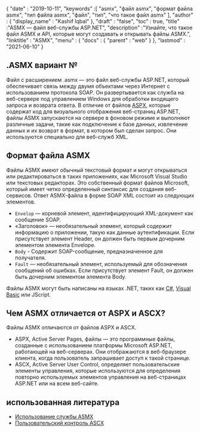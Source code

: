 {
  "date" : "2019-10-11",
  "keywords" :[ "asmx", "файл asmx", "формат файла asmx", "тип файла asmx", "файл", "тип", "что такое файл asmx" ],
  "author" : {
    "display_name" : "Kashif Iqbal"
},
  "draft" : "false",
  "toc" : true,
  "title" :"ASMX — файл веб-службы ASP.NET",
  "description" :"Узнайте, что такое файл ASMX и API, которые могут создавать и открывать файлы ASMX.",
  "linktitle" : "ASMX",
  "menu" : {
    "docs" : {
      "parent" : "web"
}
},
  "lastmod" : "2021-06-10"
}

## .ASMX вариант №

Файл с расширением .asmx — это файл веб-службы ASP.NET, который обеспечивает связь между двумя объектами через Интернет с использованием протокола SOAP. Он развертывается как служба на веб-сервере под управлением Windows для обработки входящего запроса и возврата ответа. В отличие от файлов [ASPX](/ru/web/aspx/), которые содержат код для визуального отображения веб-страниц ASP.NET, файлы ASMX запускаются на сервере в фоновом режиме и выполняют различные задачи, такие как подключение к базе данных, извлечение данных и их возврат в формат, в котором был сделан запрос. Они используются специально для веб-служб XML.

## Формат файла ASMX

Файлы ASMX имеют обычный текстовый формат и могут открываться или редактироваться в таких приложениях, как Microsoft Visual Studio или текстовых редакторах. Это собственный формат файлов Microsoft, который имеет четко определенный синтаксис для создания веб-сервисов. Ответ ASMX-файла в форме SOAP XML состоит из следующих элементов.

* `Envelop` — корневой элемент, идентифицирующий XML-документ как сообщение SOAP.
* «Заголовок» — необязательный элемент, который содержит информацию о приложении, такую как данные аутентификации. Если присутствует элемент Header, он должен быть первым дочерним элементом элемента Envelope.
* `Body` - Содержит SOAP-сообщение, предназначенное для получателя.
* `Fault` — необязательный элемент, используемый для обозначения сообщений об ошибках. Если присутствует элемент Fault, он должен быть дочерним элементом элемента Body.

Файлы ASMX могут быть написаны на языках .NET, таких как [C#](/ru/programming/cs/), [Visual Basic](/ru/programming/vb/) или JScript.

## Чем ASMX отличается от ASPX и ASCX?

Файлы ASMX отличаются от файлов ASPX и ASCX.

* ASPX, Active Server Pages, файлы — это программные файлы, созданные с использованием платформы Microsoft ASP.NET, работающей на веб-серверах. Они отображаются в веб-браузере клиента, когда пользователь запрашивает доступ к такой странице.
* ASCX, Active Server User Control, определяет пользовательские элементы управления, которые используются для определения повторно используемых элементов управления на веб-страницах ASP.NET или на всем веб-сайте.

## использованная литература

* [Использование службы ASMX](https://learn.microsoft.com/en-us/xamarin/xamarin-forms/data-cloud/web-services/asmx)
* [Пользовательский контроль ASCX](https://beansoftware.com/ASP.NET-Tutorials/User-Control.aspx)

